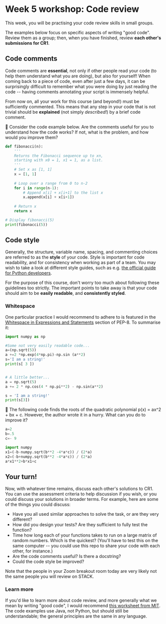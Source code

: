 # Week 5 workshop: Code review

This week, you will be practising your code review skills in small groups.

The examples below focus on specific aspects of writing "good code". Review them as a group; then, when you have finished, review **each other's submissions for CR1**.

## Code comments

Code comments are **essential**, not only if other people read your code (to help them understand what you are doing), but also for yourself! When coming back to a piece of code, even after just a few days, it can be surprisingly difficult to remember what you were doing by just reading the code -- having comments annotating your script is immensely helpful.

From now on, all your work for this course (and beyond!) must be sufficiently commented. This means that any step in your code that is not trivial should be **explained** (not simply *described!*) by a brief code comment.

🚩 Consider the code example below. Are the comments useful for you to understand how the code works? If not, what is the problem, and how would you improve them?

```python
def fibonacci(n):
    '''
    Returns the Fibonacci sequence up to xn,
    starting with x0 = 1, x1 = 1, as a list.
    '''
    # Set x as [1, 1]
    x = [1, 1]
    
    # Loop over a range from 0 to n-2
    for i in range(n-1):
        # Append x[i] + x[i+1] to the list x
        x.append(x[i] + x[i+1])
    
    # Return x
    return x

# Display fibonacci(5)
print(fibonacci(5))
```

## Code style

Generally, the structure, variable name, spacing, and commenting choices are referred to as the **style** of your code. Style is important for code readability, and for consistency when working as part of a team. You may wish to take a look at different style guides, such as e.g. [the official guide for Python developers](https://www.python.org/dev/peps/pep-0008).

For the purpose of this course, don't worry too much about following these guidelines too strictly. The important points to take away is that your code should aim to be **easily readable**, and **consistently styled**.

### Whitespace

One particular practice I would recommend to adhere to is featured in the [Whitespace in Expressions and Statements](https://www.python.org/dev/peps/pep-0008/#whitespace-in-expressions-and-statements) section of PEP-8. To summarise it:

```python
import numpy as np

#Some not very easily readable code...
a=(np.sqrt(5))
a +=2 *np.exp(4*np.pi)-np.sin (a**2)
s='I am a string!'
print(s[ 3 ])


# A little better...
a = np.sqrt(5)
a += 2 * np.cos(4 * np.pi**2) - np.sin(a**2)

s = 'I am a string!'
print(s[3])
```

🚩 The following code finds the roots of the quadratic polynomial p(x) = ax^2 + bx + c. However, the author wrote it in a hurry. What can you do to improve it?

```python
a=2
b=.5
c=- 9

import numpy
x1=(-b-numpy.sqrt(b**2 -4*a*c)) / (2*a)
x2=(-b+numpy.sqrt(b**2 -4*a*c)) / (2*a)
a*x1**2+b*x1+c
```

## Your turn!

Now, with whatever time remains, discuss each other's solutions to CR1. You can use the assessment criteria to help discussion if you wish, or you could discuss your solutions in broader terms. For example, here are some of the things you could discuss:
- Have you all used similar approaches to solve the task, or are they very different?
- How did you design your tests? Are they sufficient to fully test the function?
- Time how long each of your functions takes to run on a large matrix of random numbers. Which is the quickest? (You'll have to test this on the same computer -- you could use this repo to share your code with each other, for instance.)
- Are the code comments useful? Is there a docstring?
- Could the code style be improved?

Note that the people in your Zoom breakout room today are very likely not the same people you will review on STACK.

### Learn more

If you'd like to learn more about code review, and more generally what we mean by writing "good code", I would recommend [this worksheet from MIT](https://web.mit.edu/6.005/www/fa15/classes/04-code-review/#reading_4_code_review). The code examples use Java, not Python, but should still be understandable; the general principles are the same in any language.
